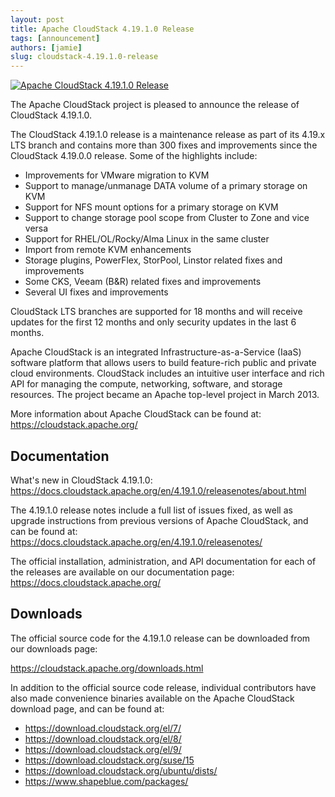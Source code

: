 ```yaml
---
layout: post
title: Apache CloudStack 4.19.1.0 Release
tags: [announcement]
authors: [jamie]
slug: cloudstack-4.19.1.0-release
---
```


[![](banner.jpeg "Apache CloudStack 4.19.1.0 Release")](/blog/cloudstack-4.19.1.0-release)

The Apache CloudStack project is pleased to announce the release of CloudStack
4.19.1.0.

The CloudStack 4.19.1.0 release is a maintenance release as part of its
4.19.x LTS branch and contains more than 300 fixes and improvements
since the CloudStack 4.19.0.0 release. Some of the highlights include:

<!-- truncate -->

* Improvements for VMware migration to KVM
* Support to manage/unmanage DATA volume of a primary storage on KVM
* Support for NFS mount options for a primary storage on KVM
* Support to change storage pool scope from Cluster to Zone and vice versa
* Support for RHEL/OL/Rocky/Alma Linux in the same cluster
* Import from remote KVM enhancements
* Storage plugins, PowerFlex, StorPool, Linstor related fixes and
improvements
* Some CKS, Veeam (B&R) related fixes and improvements
* Several UI fixes and improvements

CloudStack LTS branches are supported for 18 months and will receive
updates for the first 12 months and only security updates in the last
6 months.

Apache CloudStack is an integrated Infrastructure-as-a-Service (IaaS)
software platform that allows users to build feature-rich public and
private cloud environments. CloudStack includes an intuitive user interface
and rich API for managing the compute, networking, software, and storage
resources. The project became an Apache top-level project in March 2013.

More information about Apache CloudStack can be found at:
https://cloudstack.apache.org/

## Documentation

What's new in  CloudStack 4.19.1.0:
https://docs.cloudstack.apache.org/en/4.19.1.0/releasenotes/about.html

The 4.19.1.0 release notes include a full list of issues fixed, as well
as upgrade instructions from previous versions of Apache CloudStack, and
can be found at:
https://docs.cloudstack.apache.org/en/4.19.1.0/releasenotes/

The official installation, administration, and API documentation for
each of the releases are available on our documentation page:
https://docs.cloudstack.apache.org/

## Downloads

The official source code for the 4.19.1.0 release can be downloaded from our
downloads page:

https://cloudstack.apache.org/downloads.html

In addition to the official source code release, individual contributors
have also made convenience binaries available on the Apache CloudStack
download page, and can be found at:

- https://download.cloudstack.org/el/7/
- https://download.cloudstack.org/el/8/
- https://download.cloudstack.org/el/9/
- https://download.cloudstack.org/suse/15
- https://download.cloudstack.org/ubuntu/dists/
- https://www.shapeblue.com/packages/
